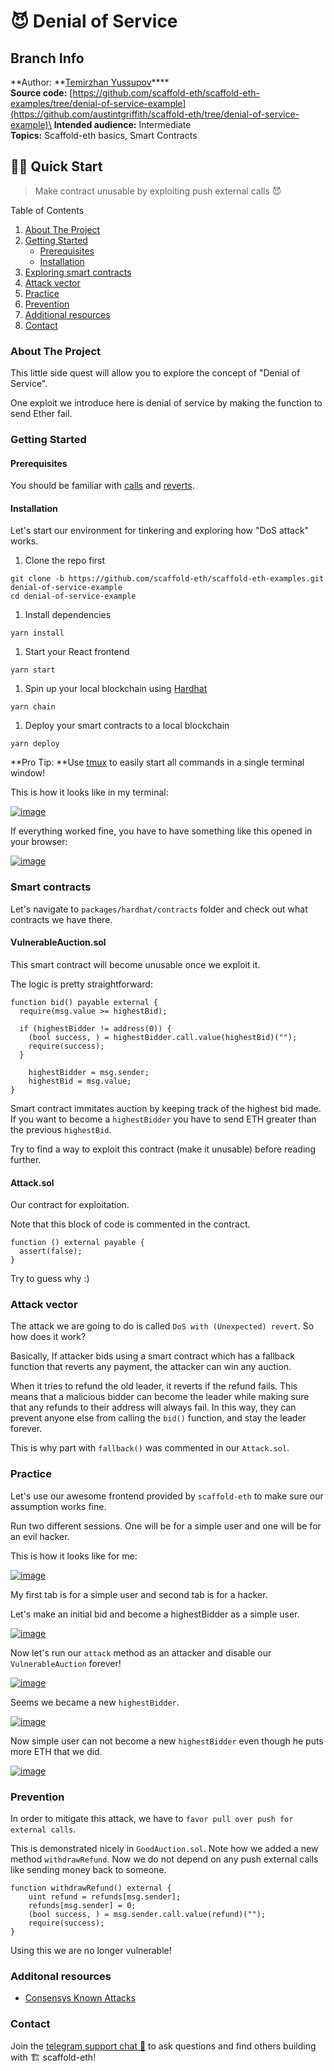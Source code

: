 # 😈 Denial of Service

## Branch Info

**Author: **[Temirzhan Yussupov](https://github.com/ironsoul0)****\
**Source code:** [https://github.com/scaffold-eth/scaffold-eth-examples/tree/denial-of-service-example](https://github.com/austintgriffith/scaffold-eth/tree/denial-of-service-example)\
**Intended audience:** Intermediate\
**Topics:** Scaffold-eth basics, Smart Contracts

## 🏃‍♀️ Quick Start

> Make contract unusable by exploiting push external calls 😈

Table of Contents

1. [About The Project](https://github.com/austintgriffith/scaffold-eth/tree/denial-of-service-example#about-the-project)
2. [Getting Started](https://github.com/austintgriffith/scaffold-eth/tree/denial-of-service-example#getting-started)
   * [Prerequisites](https://github.com/austintgriffith/scaffold-eth/tree/denial-of-service-example#prerequisites)
   * [Installation](https://github.com/austintgriffith/scaffold-eth/tree/denial-of-service-example#installation)
3. [Exploring smart contracts](https://github.com/austintgriffith/scaffold-eth/tree/denial-of-service-example#usage)
4. [Attack vector](https://github.com/austintgriffith/scaffold-eth/tree/denial-of-service-example#usage)
5. [Practice](https://github.com/austintgriffith/scaffold-eth/tree/denial-of-service-example#usage)
6. [Prevention](https://github.com/austintgriffith/scaffold-eth/tree/denial-of-service-example#prevention)
7. [Additional resources](https://github.com/austintgriffith/scaffold-eth/tree/denial-of-service-example#contributing)
8. [Contact](https://github.com/austintgriffith/scaffold-eth/tree/denial-of-service-example#contact)

### About The Project

This little side quest will allow you to explore the concept of "Denial of Service".

One exploit we introduce here is denial of service by making the function to send Ether fail.

### Getting Started

#### Prerequisites

You should be familiar with [calls](https://solidity-by-example.org/call/) and [reverts](https://medium.com/blockchannel/the-use-of-revert-assert-and-require-in-solidity-and-the-new-revert-opcode-in-the-evm-1a3a7990e06e).

#### Installation

Let's start our environment for tinkering and exploring how "DoS attack" works.

1. Clone the repo first

```
git clone -b https://github.com/scaffold-eth/scaffold-eth-examples.git denial-of-service-example
cd denial-of-service-example
```

1. Install dependencies

```
yarn install
```

1. Start your React frontend

```
yarn start
```

1. Spin up your local blockchain using [Hardhat](https://hardhat.org)

```
yarn chain
```

1. Deploy your smart contracts to a local blockchain

```
yarn deploy
```

**Pro Tip: **Use [tmux](https://linuxize.com/post/getting-started-with-tmux/) to easily start all commands in a single terminal window!

This is how it looks like in my terminal:

[![image](https://github.com/austintgriffith/scaffold-eth/raw/denial-of-service-example/resources/tmux.png)](https://github.com/austintgriffith/scaffold-eth/blob/denial-of-service-example/resources/tmux.png)

If everything worked fine, you have to have something like this opened in your browser:

[![image](https://github.com/austintgriffith/scaffold-eth/raw/denial-of-service-example/resources/browser.png)](https://github.com/austintgriffith/scaffold-eth/blob/denial-of-service-example/resources/browser.png)

### Smart contracts

Let's navigate to `packages/hardhat/contracts` folder and check out what contracts we have there.

#### VulnerableAuction.sol

This smart contract will become unusable once we exploit it.

The logic is pretty straightforward:

```
function bid() payable external {
  require(msg.value >= highestBid);

  if (highestBidder != address(0)) {
    (bool success, ) = highestBidder.call.value(highestBid)("");
    require(success); 
  }

    highestBidder = msg.sender;
    highestBid = msg.value;
}
```

Smart contract immitates auction by keeping track of the highest bid made. If you want to become a `highestBidder` you have to send ETH greater than the previous `highestBid`.

Try to find a way to exploit this contract (make it unusable) before reading further.

#### Attack.sol

Our contract for exploitation.

Note that this block of code is commented in the contract.

```
function () external payable {
  assert(false);
}
```

Try to guess why :)

### Attack vector

The attack we are going to do is called `DoS with (Unexpected) revert`. So how does it work?

Basically, If attacker bids using a smart contract which has a fallback function that reverts any payment, the attacker can win any auction.

When it tries to refund the old leader, it reverts if the refund fails. This means that a malicious bidder can become the leader while making sure that any refunds to their address will always fail. In this way, they can prevent anyone else from calling the `bid()` function, and stay the leader forever.

This is why part with `fallback()` was commented in our `Attack.sol`.

### Practice

Let's use our awesome frontend provided by `scaffold-eth` to make sure our assumption works fine.

Run two different sessions. One will be for a simple user and one will be for an evil hacker.

This is how it looks like for me:

[![image](https://github.com/austintgriffith/scaffold-eth/raw/denial-of-service-example/resources/container.png)](https://github.com/austintgriffith/scaffold-eth/blob/denial-of-service-example/resources/container.png)

My first tab is for a simple user and second tab is for a hacker.

Let's make an initial bid and become a highestBidder as a simple user.

[![image](https://github.com/austintgriffith/scaffold-eth/raw/denial-of-service-example/resources/highestBidder.png)](https://github.com/austintgriffith/scaffold-eth/blob/denial-of-service-example/resources/highestBidder.png)

Now let's run our `attack` method as an attacker and disable our `VulnerableAuction` forever!

[![image](https://github.com/austintgriffith/scaffold-eth/raw/denial-of-service-example/resources/attack.png)](https://github.com/austintgriffith/scaffold-eth/blob/denial-of-service-example/resources/attack.png)

Seems we became a new `highestBidder`.

[![image](https://github.com/austintgriffith/scaffold-eth/raw/denial-of-service-example/resources/attackBidder.png)](https://github.com/austintgriffith/scaffold-eth/blob/denial-of-service-example/resources/attackBidder.png)

Now simple user can not become a new `highestBidder` even though he puts more ETH that we did.

[![image](https://github.com/austintgriffith/scaffold-eth/raw/denial-of-service-example/resources/fail.png)](https://github.com/austintgriffith/scaffold-eth/blob/denial-of-service-example/resources/fail.png)

### Prevention

In order to mitigate this attack, we have to `favor pull over push for external calls`.

This is demonstrated nicely in `GoodAuction.sol`. Note how we added a new method `withdrawRefund`. Now we do not depend on any push external calls like sending money back to someone.

```
function withdrawRefund() external {
    uint refund = refunds[msg.sender];
    refunds[msg.sender] = 0;
    (bool success, ) = msg.sender.call.value(refund)("");
    require(success);
}
```

Using this we are no longer vulnerable!

### Additonal resources

* [Consensys Known Attacks](https://consensys.github.io/smart-contract-best-practices/known\_attacks/#dos-with-unexpected-revert)

### Contact

Join the [telegram support chat 💬](https://t.me/joinchat/KByvmRe5wkR-8F\_zz6AjpA) to ask questions and find others building with 🏗 scaffold-eth!
